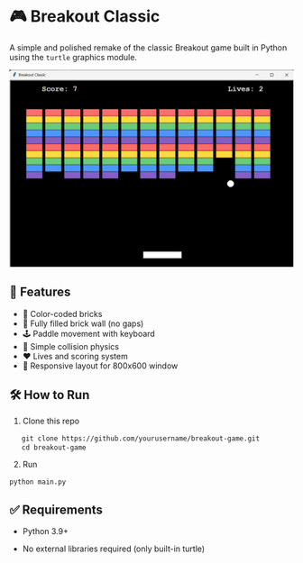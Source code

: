 # 🎮 Breakout Classic

A simple and polished remake of the classic Breakout game built in Python using the `turtle` graphics module.

![screenshot](demo.png)

## 🚀 Features

- 🎨 Color-coded bricks 
- 🧱 Fully filled brick wall (no gaps)
- 🕹️ Paddle movement with keyboard
- 🧠 Simple collision physics
- ❤️ Lives and scoring system
- 📱 Responsive layout for 800x600 window

## 🛠️ How to Run

1. Clone this repo
````` 
   git clone https://github.com/yourusername/breakout-game.git
   cd breakout-game
`````

2. Run
 ````
python main.py
````
## ✅ Requirements

- Python 3.9+

- No external libraries required (only built-in turtle)